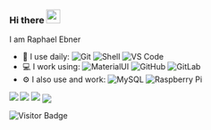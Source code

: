### Hi there <img src="https://media.giphy.com/media/hvRJCLFzcasrR4ia7z/giphy.gif" width="25px"></a>

I am Raphael Ebner 


- 🚀 I use daily:
  ![Git](https://img.shields.io/badge/-Git-black?style=plastic&logo=git)
  ![Shell](https://img.shields.io/badge/-Shell-blasck?style=plastic&logo=Shell)
  ![VS Code](https://img.shields.io/badge/-VS%20Code-007ACC?style=plastic&logo=visual-studio-code)
- 💻 I work using:
  ![MaterialUI](https://img.shields.io/badge/-MatrialUI-0081CB?style=plastic&logo=material-UI)
  ![GitHub](https://img.shields.io/badge/-GitHub-181717?style=plastic&logo=github)
  ![GitLab](https://img.shields.io/badge/-GitLab-FCA121?style=plastic&logo=gitlab)
- ⚙️ I also use and work: 
  ![MySQL](https://img.shields.io/badge/-MySQL-black?style=flat-square&logo=mysql)
  ![Raspberry Pi](https://img.shields.io/badge/-Raspberry%20Pi-C51A4A?style=flat-square&logo=Raspberry-Pi)

<!--
- 🌱 Learning all about:
-->



<img align="left" src="https://github-readme-stats.vercel.app/api?username=rafi0101&show_icons=true&count_private=true&theme=gruvbox" />
<img src="https://github-readme-stats.vercel.app/api/top-langs/?username=rafi0101&layout=compact&count_private=true&theme=gruvbox" />
<img src="https://github-readme-stats.vercel.app/api/wakatime?username=rafi0101&count_private=true&theme=gruvbox" />
<img align="center" src="https://github-readme-stats.vercel.app/api/pin/?username=rafi0101&repo=Android-Room-Database-Backup&theme=gruvbox" />

![Visitor Badge](https://visitor-badge.laobi.icu/badge?page_id=rafi0101.rafi0101)
